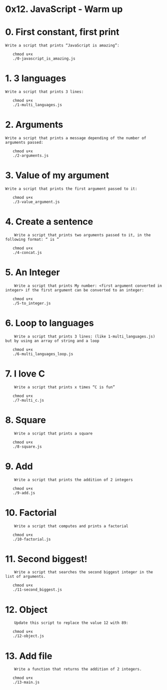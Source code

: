 # 0x12. JavaScript - Warm up

# 0. First constant, first print

    Write a script that prints “JavaScript is amazing”:

<ul>

    chmod u+x
    ./0-javascript_is_amazing.js 

</ul>

# 1. 3 languages

    Write a script that prints 3 lines:

<ul>

    chmod u+x
    ./1-multi_languages.js 

</ul>


# 2. Arguments

    Write a script that prints a message depending of the number of arguments passed:

<ul>

    chmod u+x
    ./2-arguments.js
</ul>

# 3. Value of my argument


    Write a script that prints the first argument passed to it:

<ul>

    chmod u+x
    ./3-value_argument.js 
</ul>

# 4. Create a sentence

        Write a script that prints two arguments passed to it, in the following format: “ is ”

<ul>

    chmod u+x
    ./4-concat.js
</ul>

# 5. An Integer


        Write a script that prints My number: <first argument converted in integer> if the first argument can be converted to an integer:

<ul>

    chmod u+x
    ./5-to_integer.js
</ul>

# 6. Loop to languages


        Write a script that prints 3 lines: (like 1-multi_languages.js) but by using an array of string and a loop


<ul>

    chmod u+x
    ./6-multi_languages_loop.js

</ul>

# 7. I love C


        Write a script that prints x times “C is fun”

<ul>

    chmod u+x
    ./7-multi_c.js
</ul>


# 8. Square


        Write a script that prints a square


<ul>

    chmod u+x
    ./8-square.js
</ul>


# 9. Add


        Write a script that prints the addition of 2 integers

<ul>

    chmod u+x
    ./9-add.js
</ul>


# 10. Factorial


        Write a script that computes and prints a factorial

<ul>

    chmod u+x
    ./10-factorial.js
</ul>


# 11. Second biggest!


        Write a script that searches the second biggest integer in the list of arguments.


<ul>

    chmod u+x
    ./11-second_biggest.js
</ul>

# 12. Object


        Update this script to replace the value 12 with 89:


<ul>

    chmod u+x
    ./12-object.js
</ul>

# 13. Add file

        Write a function that returns the addition of 2 integers.


<ul>

    chmod u+x
    ./13-main.js

</ul>






